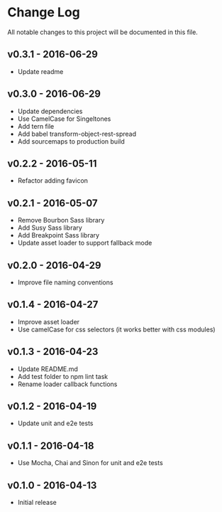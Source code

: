 # Change Log
All notable changes to this project will be documented in this file.

## v0.3.1 - 2016-06-29
- Update readme

## v0.3.0 - 2016-06-29
- Update dependencies
- Use CamelCase for Singeltones
- Add tern file
- Add babel transform-object-rest-spread
- Add sourcemaps to production build

## v0.2.2 - 2016-05-11
- Refactor adding favicon

## v0.2.1 - 2016-05-07
- Remove Bourbon Sass library
- Add Susy Sass library
- Add Breakpoint Sass library
- Update asset loader to support fallback mode

## v0.2.0 - 2016-04-29
- Improve file naming conventions

## v0.1.4 - 2016-04-27
- Improve asset loader
- Use camelCase for css selectors (it works better with css modules)

## v0.1.3 - 2016-04-23
- Update README.md
- Add test folder to npm lint task
- Rename loader callback functions

## v0.1.2 - 2016-04-19
- Update unit and e2e tests

## v0.1.1 - 2016-04-18
- Use Mocha, Chai and Sinon for unit and e2e tests

## v0.1.0 - 2016-04-13
- Initial release
